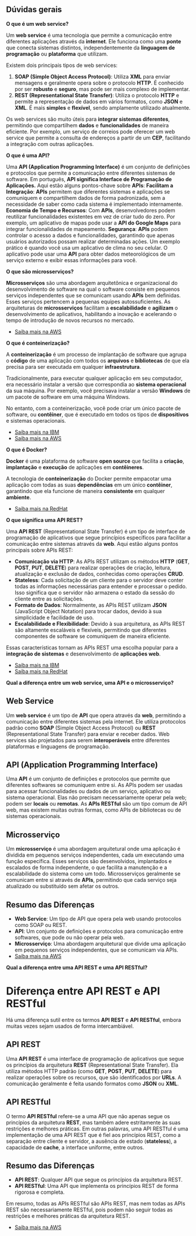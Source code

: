 ## Dúvidas gerais

**O que é um web service?**

Um **web service** é uma tecnologia que permite a comunicação entre diferentes aplicações através da **internet**. Ele funciona como uma **ponte** que conecta sistemas distintos, independentemente da **linguagem de programação** ou **plataforma** que utilizam.

Existem dois principais tipos de web services:
1. **SOAP (Simple Object Access Protocol)**: Utiliza **XML** para enviar mensagens e geralmente opera sobre o protocolo **HTTP**. É conhecido por ser **robusto** e **seguro**, mas pode ser mais complexo de implementar.
2. **REST (Representational State Transfer)**: Utiliza o protocolo **HTTP** e permite a representação de dados em vários formatos, como **JSON** e **XML**. É mais **simples** e **flexível**, sendo amplamente utilizado atualmente.

Os web services são muito úteis para **integrar sistemas diferentes**, permitindo que compartilhem **dados** e **funcionalidades** de maneira eficiente. Por exemplo, um serviço de correios pode oferecer um web service que permite a consulta de endereços a partir de um **CEP**, facilitando a integração com outras aplicações.

**O que é uma API?**

Uma **API (Application Programming Interface)** é um conjunto de definições e protocolos que permite a comunicação entre diferentes sistemas de software. 
    Em português, **API significa Interface de Programação de Aplicações.**
    Aqui estão alguns pontos-chave sobre **APIs**:
    **Facilitam a Integração**: **APIs** permitem que diferentes sistemas e aplicações se comuniquem e compartilhem dados de forma padronizada, sem a necessidade de saber como cada sistema é implementado internamente.
    **Economia de Tempo e Recursos**: Com **APIs**, desenvolvedores podem reutilizar funcionalidades existentes em vez de criar tudo do zero. 
    Por exemplo, um aplicativo de mapas pode usar a **API do Google Maps** para integrar funcionalidades de mapeamento.
    **Segurança**: **APIs** podem controlar o acesso a dados e funcionalidades, garantindo que apenas usuários autorizados possam realizar determinadas ações.
    Um exemplo prático é quando você usa um aplicativo de clima no seu celular. 
    O aplicativo pode usar uma **API** para obter dados meteorológicos de um serviço externo e exibir essas informações para você.

**O que são microsserviços?**

**Microsserviços** são uma abordagem arquitetônica e organizacional do desenvolvimento de software na qual o software consiste em pequenos serviços independentes que se comunicam usando **APIs** bem definidas. 
Esses serviços pertencem a pequenas equipes autossuficientes.
As arquiteturas de **microsserviços** facilitam a **escalabilidade** e **agilizam** o desenvolvimento de aplicativos, habilitando a inovação e acelerando o tempo de introdução de novos recursos no mercado.
- [Saiba mais na AWS](https://aws.amazon.com/pt/microservices/)

**O que é conteinerização?**

A **conteinerização** é um processo de implantação de software que agrupa o **código** de uma aplicação com todos os **arquivos** e **bibliotecas** de que ela precisa para ser executada em qualquer **infraestrutura**. 

Tradicionalmente, para executar qualquer aplicação em seu computador, era necessário instalar a versão que correspondia ao **sistema operacional** da sua máquina. Por exemplo, você precisava instalar a versão **Windows** de um pacote de software em uma máquina Windows. 

No entanto, com a conteinerização, você pode criar um único pacote de software, ou **contêiner**, que é executado em todos os tipos de **dispositivos** e sistemas operacionais. 
- [Saiba mais na IBM](https://www.ibm.com/br-pt/topics/containerization)
- [Saiba mais na AWS](https://www.ibm.com/br-pt/topics/containerization)

**O que é Docker?**

**Docker** é uma plataforma de software **open source** que facilita a **criação**, **implantação** e **execução** de aplicações em **contêineres**. 

A tecnologia de **conteinerização** do Docker permite empacotar uma aplicação com todas as suas **dependências** em um único **contêiner**, garantindo que ela funcione de maneira **consistente** em qualquer **ambiente**.
- [Saiba mais na RedHat](https://www.redhat.com/pt-br/topics/containers/what-is-docker)

**O que significa uma API REST?**

Uma **API REST** (Representational State Transfer) é um tipo de interface de programação de aplicativos que segue princípios específicos para facilitar a comunicação entre sistemas através da **web**. Aqui estão alguns pontos principais sobre APIs REST:

- **Comunicação via HTTP**: As APIs REST utilizam os métodos **HTTP** (**GET**, **POST**, **PUT**, **DELETE**) para realizar operações de criação, leitura, atualização e exclusão de dados, conhecidas como operações **CRUD**.
- **Stateless**: Cada solicitação de um cliente para o servidor deve conter todas as informações necessárias para entender e processar o pedido. Isso significa que o servidor não armazena o estado da sessão do cliente entre as solicitações.
- **Formato de Dados**: Normalmente, as APIs REST utilizam **JSON** (JavaScript Object Notation) para trocar dados, devido à sua simplicidade e facilidade de uso.
- **Escalabilidade e Flexibilidade**: Devido à sua arquitetura, as APIs REST são altamente escaláveis e flexíveis, permitindo que diferentes componentes de software se comuniquem de maneira eficiente.

Essas características tornam as APIs REST uma escolha popular para a **integração de sistemas** e desenvolvimento de **aplicações web**.
- [Saiba mais na IBM](https://www.ibm.com/br-pt/topics/rest-apis) 
- [Saiba mais na RedHat](https://www.redhat.com/pt-br/topics/api/what-is-a-rest-api)

**Qual a diferença entre um web service, uma API e o microsserviço?**

## Web Service

Um **web service** é um tipo de **API** que opera através da **web**, permitindo a comunicação entre diferentes sistemas pela internet. Ele utiliza protocolos padrão como **SOAP** (Simple Object Access Protocol) ou **REST** (Representational State Transfer) para enviar e receber dados. 
Web services são projetados para serem **interoperáveis** entre diferentes plataformas e linguagens de programação.

## API (Application Programming Interface)

Uma **API** é um conjunto de definições e protocolos que permite que diferentes softwares se comuniquem entre si. As APIs podem ser usadas para acessar funcionalidades ou dados de um serviço, aplicativo ou sistema operacional. 
Elas não precisam necessariamente operar pela web; podem ser **locais** ou **remotas**. 
As **APIs RESTful** são um tipo comum de API web, mas existem muitas outras formas, como APIs de bibliotecas ou de sistemas operacionais.

## Microsserviço

Um **microsserviço** é uma abordagem arquitetural onde uma aplicação é dividida em pequenos serviços independentes, cada um executando uma função específica. 
Esses serviços são desenvolvidos, implantados e escalados de forma independente, o que facilita a manutenção e a escalabilidade do sistema como um todo. 
Microsserviços geralmente se comunicam entre si através de **APIs**, permitindo que cada serviço seja atualizado ou substituído sem afetar os outros.

## Resumo das Diferenças

- **Web Service**: Um tipo de API que opera pela web usando protocolos como SOAP ou REST.
- **API**: Um conjunto de definições e protocolos para comunicação entre softwares, que pode ou não operar pela web.
- **Microsserviço**: Uma abordagem arquitetural que divide uma aplicação em pequenos serviços independentes, que se comunicam via APIs.
- [Saiba mais na AWS](https://aws.amazon.com/pt/compare/the-difference-between-microservices-and-apis/)

**Qual a diferença entre uma API REST e uma API RESTful?**

# Diferença entre API REST e API RESTful

Há uma diferença sutil entre os termos **API REST** e **API RESTful**, embora muitas vezes sejam usados de forma intercambiável.

## API REST

Uma **API REST** é uma interface de programação de aplicativos que segue os princípios da arquitetura **REST** (Representational State Transfer). Ela utiliza métodos HTTP padrão (como **GET**, **POST**, **PUT**, **DELETE**) para realizar operações sobre os recursos, que são identificados por **URLs**. 
A comunicação geralmente é feita usando formatos como **JSON** ou **XML**.

## API RESTful

O termo **API RESTful** refere-se a uma API que não apenas segue os princípios da arquitetura **REST**, mas também adere estritamente às suas restrições e melhores práticas. 
Em outras palavras, uma API RESTful é uma implementação de uma API REST que é fiel aos princípios REST, como a separação entre cliente e servidor, a ausência de estado (**stateless**), a capacidade de **cache**, a interface uniforme, entre outros.

## Resumo das Diferenças

- **API REST**: Qualquer API que segue os princípios da arquitetura REST.
- **API RESTful**: Uma API que implementa os princípios REST de forma rigorosa e completa.

Em resumo, todas as APIs RESTful são APIs REST, mas nem todas as APIs REST são necessariamente RESTful, pois podem não seguir todas as restrições e melhores práticas da arquitetura REST.
- [Saiba mais na AWS](https://aws.amazon.com/pt/what-is/restful-api/)
